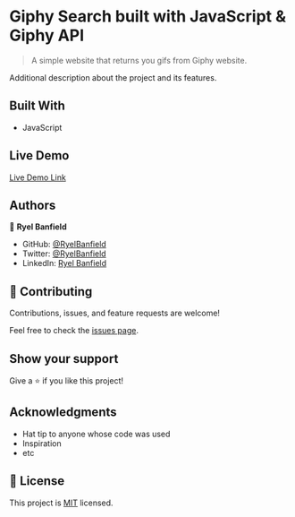 # Giphy Search built with JavaScript & Giphy API

> A simple website that returns you gifs from Giphy website.

Additional description about the project and its features.

## Built With

- JavaScript

## Live Demo

[Live Demo Link](https://ryelbanfield.github.io/giphy-search/)

## Authors

👤 **Ryel Banfield**

- GitHub: [@RyelBanfield](https://github.com/ryelbanfield)
- Twitter: [@RyelBanfield](https://twitter.com/ryelbanfield)
- LinkedIn: [Ryel Banfield](https://www.linkedin.com/in/ryel-banfield/)

## 🤝 Contributing

Contributions, issues, and feature requests are welcome!

Feel free to check the [issues page](issues/).

## Show your support

Give a ⭐️ if you like this project!

## Acknowledgments

- Hat tip to anyone whose code was used
- Inspiration
- etc

## 📝 License

This project is [MIT](LICENSE) licensed.

